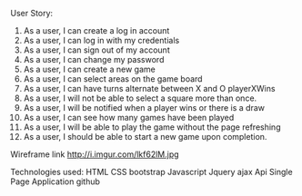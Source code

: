 

User Story:
1.  As a user, I can create a log in account
2.  As a user, I can log in with my credentials
3.  As a user, I can sign out of my account
4.  As a user, I can change my password
5.  As a user, I can create a new game
6.  As a user, I can select areas on the game board
7.  As a user, I can have turns alternate between X and O playerXWins
8.  As a user, I will not be able to select a square more than once.
9.  As a user, I will be notified when a player wins or there is a draw
10. As a user, I can see how many games have been played
11. As a user, I will be able to play the game without the page refreshing
12. As a user, I should be able to start a new game upon completion.

Wireframe link http://i.imgur.com/lkf62lM.jpg

Technologies used:
HTML
CSS
bootstrap
Javascript
Jquery
ajax
Api
Single Page Application
github
